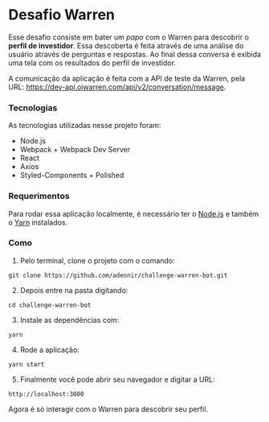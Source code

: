 # Desafio Warren

Esse desafio consiste em bater um _papo_ com o Warren para descobrir o **perfil de investidor**. Essa descoberta é feita através de uma análise do usuário através de perguntas e respostas. Ao final dessa conversa é exibida uma tela com os resultados do perfil de investidor.

A comunicação da aplicação é feita com a API de teste da Warren, pela URL: https://dev-api.oiwarren.com/api/v2/conversation/message.

### Tecnologias

As tecnologias utilizadas nesse projeto foram:

- Node.js
- Webpack + Webpack Dev Server
- React
- Axios
- Styled-Components + Polished

### Requerimentos

Para rodar essa aplicação localmente, é necessário ter o [Node.js](https://nodejs.org/) e também o [Yarn](https://yarnpkg.com/) instalados.

### Como

1. Pelo terminal, clone o projeto com o comando:

```
git clone https://github.com/adeonir/challenge-warren-bot.git
```

2. Depois entre na pasta digitando:

```
cd challenge-warren-bot
```

3. Instale as dependências com:

```
yarn
```

4. Rode a aplicação:

```
yarn start
```

5. Finalmente você pode abrir seu navegador e digitar a URL:

```
http://localhost:3000
```

Agora é só interagir com o Warren para descobrir seu perfil.
